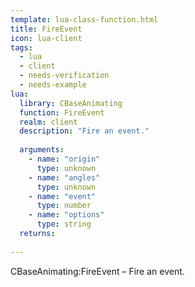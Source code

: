 ```yaml
---
template: lua-class-function.html
title: FireEvent
icon: lua-client
tags:
  - lua
  - client
  - needs-verification
  - needs-example
lua:
  library: CBaseAnimating
  function: FireEvent
  realm: client
  description: "Fire an event."
  
  arguments:
    - name: "origin"
      type: unknown
    - name: "angles"
      type: unknown
    - name: "event"
      type: number
    - name: "options"
      type: string
  returns:
    
---
```


<div class="lua__search__keywords">
CBaseAnimating:FireEvent &#x2013; Fire an event.
</div>
